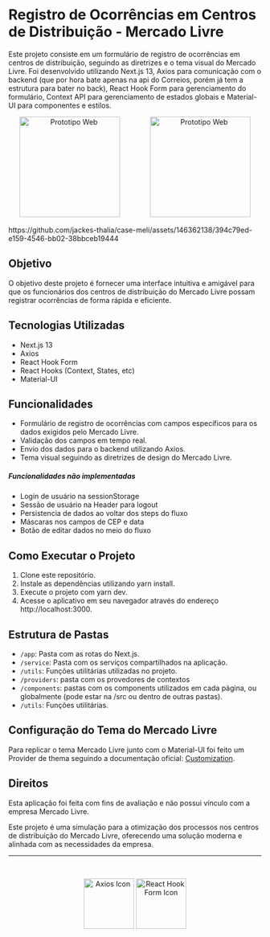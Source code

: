# Registro de Ocorrências em Centros de Distribuição - Mercado Livre

Este projeto consiste em um formulário de registro de ocorrências em centros de distribuição, seguindo as diretrizes e o tema visual do Mercado Livre. Foi desenvolvido utilizando Next.js 13, Axios para comunicação com o backend (que por hora bate apenas na api do Correios, porém já tem a estrutura para bater no back), React Hook Form para gerenciamento do formulário, Context API para gerenciamento de estados globais e Material-UI para componentes e estilos.
<p align="center">
 
  <img src="https://private-user-images.githubusercontent.com/146362138/303959131-394c79ed-e159-4546-bb02-38bbceb19444.png?jwt=eyJhbGciOiJIUzI1NiIsInR5cCI6IkpXVCJ9.eyJpc3MiOiJnaXRodWIuY29tIiwiYXVkIjoicmF3LmdpdGh1YnVzZXJjb250ZW50LmNvbSIsImtleSI6ImtleTUiLCJleHAiOjE3MDc3MDA0NDUsIm5iZiI6MTcwNzcwMDE0NSwicGF0aCI6Ii8xNDYzNjIxMzgvMzAzOTU5MTMxLTM5NGM3OWVkLWUxNTktNDU0Ni1iYjAyLTM4YmJjZWIxOTQ0NC5wbmc_WC1BbXotQWxnb3JpdGhtPUFXUzQtSE1BQy1TSEEyNTYmWC1BbXotQ3JlZGVudGlhbD1BS0lBVkNPRFlMU0E1M1BRSzRaQSUyRjIwMjQwMjEyJTJGdXMtZWFzdC0xJTJGczMlMkZhd3M0X3JlcXVlc3QmWC1BbXotRGF0ZT0yMDI0MDIxMlQwMTA5MDVaJlgtQW16LUV4cGlyZXM9MzAwJlgtQW16LVNpZ25hdHVyZT00ZjI5MjE1ZDNlYWZlZDg1NzE0ZDk0MzIzZTg0ZTJmMzc4Nzk3NTg5NDc4OTllOTViYjY0MjUxMDkxM2IwYzgwJlgtQW16LVNpZ25lZEhlYWRlcnM9aG9zdCZhY3Rvcl9pZD0wJmtleV9pZD0wJnJlcG9faWQ9MCJ9.qgp6LlPScZbtIhSXYtJcT_lJtDbTEYREHnlyKwqpU_U" alt="Prototipo Web" height="200px" />
  &nbsp;&nbsp;&nbsp;&nbsp;&nbsp;&nbsp;&nbsp;&nbsp;&nbsp;&nbsp;&nbsp;&nbsp;&nbsp;
   <img src="https://private-user-images.githubusercontent.com/146362138/303959483-77dce258-9fa8-403a-9cf9-a59dc3f78428.png?jwt=eyJhbGciOiJIUzI1NiIsInR5cCI6IkpXVCJ9.eyJpc3MiOiJnaXRodWIuY29tIiwiYXVkIjoicmF3LmdpdGh1YnVzZXJjb250ZW50LmNvbSIsImtleSI6ImtleTUiLCJleHAiOjE3MDc3MTc5MjcsIm5iZiI6MTcwNzcxNzYyNywicGF0aCI6Ii8xNDYzNjIxMzgvMzAzOTU5NDgzLTc3ZGNlMjU4LTlmYTgtNDAzYS05Y2Y5LWE1OWRjM2Y3ODQyOC5wbmc_WC1BbXotQWxnb3JpdGhtPUFXUzQtSE1BQy1TSEEyNTYmWC1BbXotQ3JlZGVudGlhbD1BS0lBVkNPRFlMU0E1M1BRSzRaQSUyRjIwMjQwMjEyJTJGdXMtZWFzdC0xJTJGczMlMkZhd3M0X3JlcXVlc3QmWC1BbXotRGF0ZT0yMDI0MDIxMlQwNjAwMjdaJlgtQW16LUV4cGlyZXM9MzAwJlgtQW16LVNpZ25hdHVyZT03NDYxZDdiODJlMjkwZmI4OGY5MTk2ODBkNDI2OWJhNmMwODVhZjc2OWFkYTUzN2FkYTllYmM5MDk3MjBiY2IxJlgtQW16LVNpZ25lZEhlYWRlcnM9aG9zdCZhY3Rvcl9pZD0wJmtleV9pZD0wJnJlcG9faWQ9MCJ9.LFIv3EvnS5cv_YRU9SiB09e2jcsO4JK5TLSNxo0qAd4" alt="Prototipo Web" height="200px" />
</p>
https://github.com/jackes-thalia/case-meli/assets/146362138/394c79ed-e159-4546-bb02-38bbceb19444

## Objetivo

O objetivo deste projeto é fornecer uma interface intuitiva e amigável para que os funcionários dos centros de distribuição do Mercado Livre possam registrar ocorrências de forma rápida e eficiente.

## Tecnologias Utilizadas

- Next.js 13
- Axios
- React Hook Form
- React Hooks (Context, States, etc)
- Material-UI

## Funcionalidades

- Formulário de registro de ocorrências com campos específicos para os dados exigidos pelo Mercado Livre.
- Validação dos campos em tempo real.
- Envio dos dados para o backend utilizando Axios.
- Tema visual seguindo as diretrizes de design do Mercado Livre.

##### Funcionalidades não implementadas
- Login de usuário na sessionStorage
- Sessão de usuário na Header para logout
- Persistencia de dados ao voltar dos steps do fluxo
- Máscaras nos campos de CEP e data
- Botão de editar dados no meio do fluxo

## Como Executar o Projeto

1. Clone este repositório.
2. Instale as dependências utilizando yarn install.
3. Execute o projeto com yarn dev.
4. Acesse o aplicativo em seu navegador através do endereço http://localhost:3000.

## Estrutura de Pastas

- `/app`: Pasta com as rotas do Next.js.
- `/service`: Pasta com os serviços compartilhados na aplicação.
- `/utils`: Funções utilitárias utilizadas no projeto.
- `/providers`: pasta com os provedores de contextos
- `/components`: pastas com os components utilizados em cada página, ou globalmente (pode estar na /src ou dentro de outras pastas).
- `/utils`: Funções utilitárias.

## Configuração do Tema do Mercado Livre

Para replicar o tema Mercado Livre junto com o Material-UI foi feito um Provider de thema seguindo a documentação oficial: [Customization](https://mui.com/customization/theming/).

## Direitos

Esta aplicação foi feita com fins de avaliação e não possui vínculo com a empresa Mercado Livre.

Este projeto é uma simulação para a otimização dos processos nos centros de distribuição do Mercado Livre, oferecendo uma solução moderna e alinhada com as necessidades da empresa.

---
<br />
<p align="center" >
 
  <img src="https://cdn-icons-png.flaticon.com/512/136/136525.png" alt="Axios Icon" width="100" />
  <img src="https://cdn-icons-png.flaticon.com/512/919/919851.png" alt="React Hook Form Icon" width="100" />
</p>